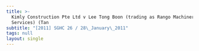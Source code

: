 ```yaml
---
title: >-
  Kimly Construction Pte Ltd v Lee Tong Boon (trading as Rango Machinery
  Services) (Tan
subtitle: "[2011] SGHC 26 / 28\_January\_2011"
tags: null
layout: single
---
```


